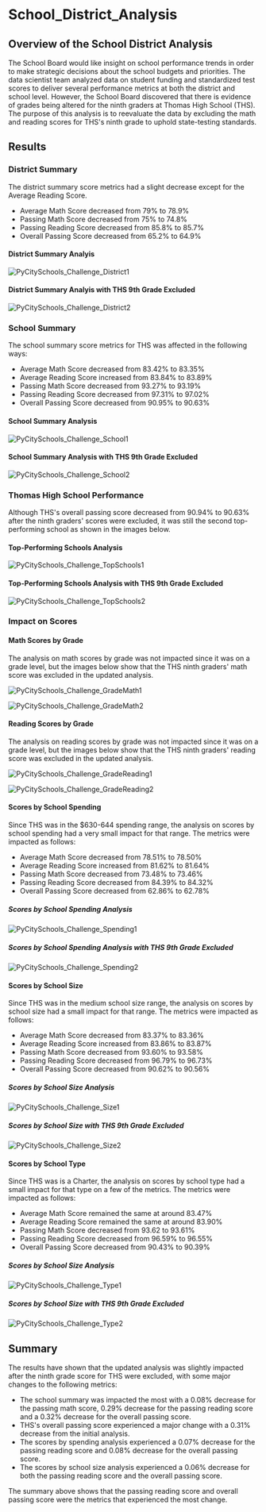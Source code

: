 # School_District_Analysis

## Overview of the School District Analysis
The School Board would like insight on school performance trends in order to make strategic decisions about the school budgets and priorities. The data scientist team analyzed data on student funding and standardized test scores to deliver several performance metrics at both the district and school level. However, the School Board discovered that there is evidence of grades being altered for the ninth graders at Thomas High School (THS). The purpose of this analysis is to reevaluate the data by excluding the math and reading scores for THS's ninth grade to uphold state-testing standards. 

## Results

### District Summary
The district summary score metrics had a slight decrease except for the Average Reading Score.
- Average Math Score decreased from 79% to 78.9%
- Passing Math Score decreased from 75% to 74.8%
- Passing Reading Score decreased from 85.8% to 85.7%
- Overall Passing Score decreased from 65.2% to 64.9%

#### District Summary Analyis 
![PyCitySchools_Challenge_District1](https://user-images.githubusercontent.com/78664640/112765058-59129f80-8fd9-11eb-991c-1d04d850ebe8.png)

#### District Summary Analyis with THS 9th Grade Excluded
![PyCitySchools_Challenge_District2](https://user-images.githubusercontent.com/78664640/112765069-69c31580-8fd9-11eb-8929-aa2d5e8a354a.png)

### School Summary
The school summary score metrics for THS was affected in the following ways:
- Average Math Score decreased from 83.42% to 83.35%
- Average Reading Score increased from 83.84% to 83.89%
- Passing Math Score decreased from 93.27% to 93.19%
- Passing Reading Score decreased from 97.31% to 97.02%
- Overall Passing Score decreased from 90.95% to 90.63%

#### School Summary Analysis
![PyCitySchools_Challenge_School1](https://user-images.githubusercontent.com/78664640/112765322-b0fdd600-8fda-11eb-8db3-ad14709ecc25.png)

#### School Summary Analysis with THS 9th Grade Excluded
![PyCitySchools_Challenge_School2](https://user-images.githubusercontent.com/78664640/112765337-b8bd7a80-8fda-11eb-81e6-ed9a5eb8196f.png)

### Thomas High School Performance 
Although THS's overall passing score decreased from 90.94% to 90.63% after the ninth graders' scores were excluded, it was still the second top-performing school as shown in the images below.   

#### Top-Performing Schools Analysis
![PyCitySchools_Challenge_TopSchools1](https://user-images.githubusercontent.com/78664640/112765670-3c2b9b80-8fdc-11eb-8cbd-1d965f70b800.png)

#### Top-Performing Schools Analysis with THS 9th Grade Excluded
![PyCitySchools_Challenge_TopSchools2](https://user-images.githubusercontent.com/78664640/112765686-46e63080-8fdc-11eb-8f4f-001d787c8a11.png)

### Impact on Scores 
#### Math Scores by Grade
The analysis on math scores by grade was not impacted since it was on a grade level, but the images below show that the THS ninth graders' math score was excluded in the updated analysis.

![PyCitySchools_Challenge_GradeMath1](https://user-images.githubusercontent.com/78664640/112766227-bfe68780-8fde-11eb-846b-bc1950457cac.png)

![PyCitySchools_Challenge_GradeMath2](https://user-images.githubusercontent.com/78664640/112766235-c96fef80-8fde-11eb-846a-2014887fbcb2.png)

#### Reading Scores by Grade 
The analysis on reading scores by grade was not impacted since it was on a grade level, but the images below show that the THS ninth graders' reading score was excluded in the updated analysis.

![PyCitySchools_Challenge_GradeReading1](https://user-images.githubusercontent.com/78664640/112766241-d391ee00-8fde-11eb-9322-3b6e733390d1.png)

![PyCitySchools_Challenge_GradeReading2](https://user-images.githubusercontent.com/78664640/112766247-db519280-8fde-11eb-800b-70cb999dac3d.png)

#### Scores by School Spending
Since THS was in the $630-644 spending range, the analysis on scores by school spending had a very small impact for that range. The metrics were impacted as follows:
- Average Math Score decreased from 78.51% to 78.50%
- Average Reading Score increased from 81.62% to 81.64%
- Passing Math Score decreased from 73.48% to 73.46%
- Passing Reading Score decreased from 84.39% to 84.32%
- Overall Passing Score decreased from 62.86% to 62.78%

##### Scores by School Spending Analysis
![PyCitySchools_Challenge_Spending1](https://user-images.githubusercontent.com/78664640/112766664-b0683e00-8fe0-11eb-9b6a-7fc0e5aa2e5a.png)

##### Scores by School Spending Analysis with THS 9th Grade Excluded
![PyCitySchools_Challenge_Spending2](https://user-images.githubusercontent.com/78664640/112766668-b827e280-8fe0-11eb-97eb-1aa84d0c9773.png)

#### Scores by School Size 
Since THS was in the medium school size range, the analysis on scores by school size had a small impact for that range. The metrics were impacted as follows:
- Average Math Score decreased from 83.37% to 83.36%
- Average Reading Score increased from 83.86% to 83.87%
- Passing Math Score decreased from 93.60% to 93.58%
- Passing Reading Score decreased from 96.79% to 96.73%
- Overall Passing Score decreased from 90.62% to 90.56%

##### Scores by School Size Analysis
![PyCitySchools_Challenge_Size1](https://user-images.githubusercontent.com/78664640/112766870-bb6f9e00-8fe1-11eb-98d2-b1a0a781a270.png)

##### Scores by School Size with THS 9th Grade Excluded
![PyCitySchools_Challenge_Size2](https://user-images.githubusercontent.com/78664640/112766878-c32f4280-8fe1-11eb-9956-a3d7db2bec27.png)

#### Scores by School Type 
Since THS was is a Charter, the analysis on scores by school type had a small impact for that type on a few of the metrics. The metrics were impacted as follows:
- Average Math Score remained the same at around 83.47%
- Average Reading Score remained the same at around 83.90%
- Passing Math Score decreased from 93.62 to 93.61%
- Passing Reading Score decreased from 96.59% to 96.55%
- Overall Passing Score decreased from 90.43% to 90.39%

##### Scores by School Size Analysis
![PyCitySchools_Challenge_Type1](https://user-images.githubusercontent.com/78664640/112767092-beb75980-8fe2-11eb-9e1d-cfac6f546f13.png)

##### Scores by School Size with THS 9th Grade Excluded
![PyCitySchools_Challenge_Type2](https://user-images.githubusercontent.com/78664640/112767100-c676fe00-8fe2-11eb-9487-c14be80c1186.png)

## Summary
The results have shown that the updated analysis was slightly impacted after the ninth grade score for THS were excluded, with some major changes to the following metrics:
- The school summary was impacted the most with a 0.08% decrease for the passing math score, 0.29% decrease for the passing reading score and a 0.32% decrease for the overall passing score. 
- THS's overall passing score experienced a major change with a 0.31% decrease from the initial analysis. 
- The scores by spending analysis experienced a 0.07% decrease for the passing reading score and 0.08% decrease for the overall passing score. 
- The scores by school size analysis experienced a 0.06% decrease for both the passing reading score and the overall passing score.

The summary above shows that the passing reading score and overall passing score were the metrics that experienced the most change. 